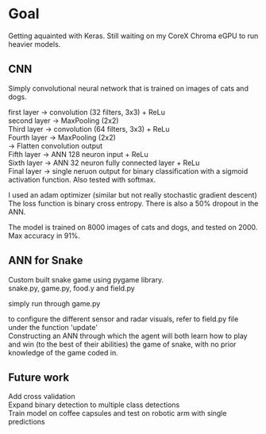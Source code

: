 # Goal
Getting aquainted with Keras. Still waiting on my CoreX Chroma eGPU to run heavier models.

## CNN
Simply convolutional neural network that is trained on images of cats and dogs.   

first layer -> convolution (32 filters, 3x3) + ReLu  
second layer -> MaxPooling (2x2)  
Third layer -> convolution (64 filters, 3x3) + ReLu  
Fourth layer -> MaxPooling (2x2)  
-> Flatten convolution output  
Fifth layer -> ANN 128 neuron input + ReLu  
Sixth layer -> ANN 32 neuron fully connected layer + ReLu  
Final layer -> single neruon output for binary classification with a sigmoid activation function. Also tested with softmax.   

I used an adam optimizer (similar but not really stochastic gradient descent)
The loss function is binary cross entropy. There is also a 50% dropout in the ANN.  

The model is trained on 8000 images of cats and dogs, and tested on 2000. Max accuracy in 91%.   

## ANN for Snake 
Custom built snake game using pygame library.  
snake.py, game.py, food.y and field.py  
  
simply run through game.py  
    
to configure the different sensor and radar visuals, refer to field.py file under the function 'update'  
Constructing an ANN through which the agent will both learn how to play and win (to the best of their abilities) the game of snake, with no prior knowledge of the game coded in. 


## Future work 
Add cross validation  
Expand binary detection to multiple class detections  
Train model on coffee capsules and test on robotic arm with single predictions  


